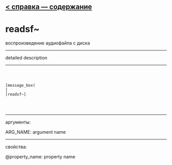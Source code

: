 [< справка — содержание](ceammc_lib.html)
---

# readsf~


воспроизведение аудиофайла с диска

---

detailed description
<br>


---


```



[message_box(                                 
|
[readsf~]


            
```

---
аргументы:

ARG_NAME: argument name<br>

---
свойства:

@property_name: property name<br>

